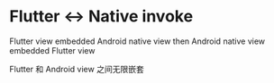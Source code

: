 # Flutter <-> Native invoke

Flutter view embedded Android native view
then Android native view embedded Flutter view

Flutter 和 Android view 之间无限嵌套
